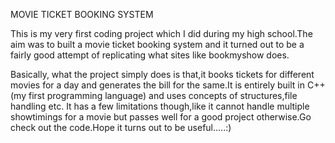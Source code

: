 MOVIE TICKET BOOKING SYSTEM
  
  This is my very first coding project which I did during my high school.The aim was to built a movie ticket booking system and it turned out to be a fairly good attempt of replicating what sites like bookmyshow does.
               
  Basically, what the project simply does is that,it books tickets for different movies for a day and generates the bill for the same.It is entirely built in C++(my first programming language) and uses concepts of structures,file handling etc. It has a few limitations though,like it cannot handle multiple showtimings for a movie but passes well for a good project otherwise.Go check out the code.Hope it turns out to be useful.....:)
